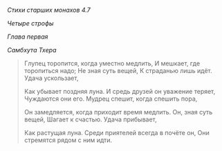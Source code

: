 *Стихи старших монахов 4\.7*

*Четыре строфы*

*Глава первая*

*Самбхута Тхера*

> Глупец торопится, когда уместно медлить,
> И мешкает, где торопиться надо;
> Не зная суть вещей,
> К страданью лишь идёт\.
> Удача ускользает,
>
> Как убывает поздняя луна\.
> И средь друзей он уважение теряет,
> Чуждаются они его\.
> Мудрец спешит, когда спешить пора,
>
> Он замедляется, когда приходит время медлить\.
> Он, зная суть вещей,
> Шагает к счастью\.
> Удача прибывает,
>
> Как растущая луна\.
> Среди приятелей всегда в почёте он,
> Они стремятся рядом с ним идти\.